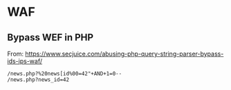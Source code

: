 WAF
===


## Bypass WEF in PHP
From: https://www.secjuice.com/abusing-php-query-string-parser-bypass-ids-ips-waf/
```
/news.php?%20news[id%00=42"+AND+1=0--
/news.php?news_id=42
```
